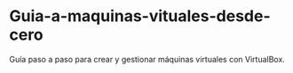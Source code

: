 # Guia-a-maquinas-vituales-desde-cero
Guía paso a paso para crear y gestionar máquinas virtuales con VirtualBox.
